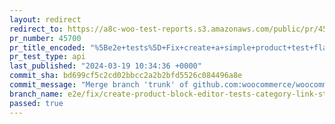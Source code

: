 ```yaml
---
layout: redirect
redirect_to: https://a8c-woo-test-reports.s3.amazonaws.com/public/pr/45700/api/index.html
pr_number: 45700
pr_title_encoded: "%5Be2e+tests%5D+Fix+create+a+simple+product+test+flakiness"
pr_test_type: api
last_published: "2024-03-19 10:34:36 +0000"
commit_sha: bd699cf5c2cd02bbcc2a2b2bfd5526c084496a8e
commit_message: "Merge branch 'trunk' of github.com:woocommerce/woocommerce into e2e/f…"
branch_name: e2e/fix/create-product-block-editor-tests-category-link-strictness
passed: true
---
```

